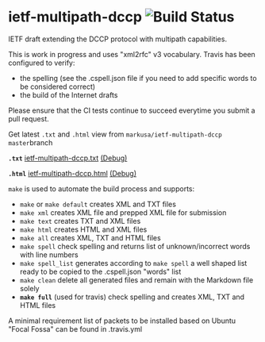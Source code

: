 # ietf-multipath-dccp ![Build Status](https://github.com/markusa/ietf-multipath-dccp/actions/workflows/verify.yml/badge.svg)
IETF draft extending the DCCP protocol with multipath capabilities.

This is work in progress and uses "xml2rfc" v3 vocabulary. Travis has been configured to verify:

- the spelling (see the .cspell.json file if you need to add specific words to be considered correct)
- the build of the Internet drafts

Please ensure that the CI tests continue to succeed everytime you submit a pull request.

Get latest `.txt` and `.html` view from `markusa/ietf-multipath-dccp` `master`branch

**`.txt`**
[ietf-multipath-dccp.txt](https://xml2rfc.tools.ietf.org/cgi-bin/xml2rfc-dev.cgi?url=https://raw.githubusercontent.com/markusa/ietf-multipath-dccp/master/draft-ietf-tsvwg-multipath-dccp.mkd&inputtype=kramdown&format=v3ascii) [(Debug)](https://xml2rfc.tools.ietf.org/cgi-bin/xml2rfc-dev.cgi?url=https://raw.githubusercontent.com/markusa/ietf-multipath-dccp/master/draft-ietf-tsvwg-multipath-dccp.mkd&inputtype=kramdown&format=v3ascii&type=toframe)

**`.html`**
[ietf-multipath-dccp.html](https://xml2rfc.tools.ietf.org/cgi-bin/xml2rfc-dev.cgi?url=https://raw.githubusercontent.com/markusa/ietf-multipath-dccp/master/draft-ietf-tsvwg-multipath-dccp.mkd&inputtype=kramdown&format=v3ascii&mode=html) [(Debug)](https://xml2rfc.tools.ietf.org/cgi-bin/xml2rfc-dev.cgi?url=https://raw.githubusercontent.com/markusa/ietf-multipath-dccp/master/draft-ietf-tsvwg-multipath-dccp.mkd&inputtype=kramdown&format=v3ascii&mode=html&type=toframe)

`make` is used to automate the build process and supports:

* `make` or `make default`
creates XML and TXT files
* `make xml`
creates XML file and prepped XML file for submission
* `make text`
creates TXT and XML files
* `make html`
creates HTML and XML files
* `make all`
creates XML, TXT and HTML files
* `make spell`
check spelling and returns list of unknown/incorrect words with line numbers
* `make spell_list`
generates according to `make spell` a well shaped list ready to be copied to the .cspell.json "words" list
* `make clean`
delete all generated files and remain with the Markdown file solely
* **`make full`** (used for travis)
check spelling and creates XML, TXT and HTML files

A minimal requirement list of packets to be installed based on Ubuntu "Focal Fossa" can be found in .travis.yml
